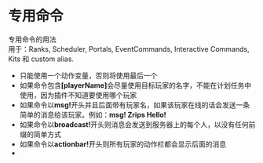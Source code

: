 # 专用命令

专用命令的用法  
用于：Ranks, Scheduler, Portals, EventCommands, Interactive Commands, Kits 和 custom alias.  
- 只能使用一个动作变量，否则将使用最后一个  
- 如果命令包含<b>[playerName]</b>会尽量使用目标玩家的名字，不能在计划任务中使用，因为插件不知道要使用哪个玩家
- 如果命令以<b>msg!</b>开头并且后面带有玩家名，如果该玩家在线的话会发送一条简单的消息给该玩家。例如：**msg! Zrips Hello!**
- 如果命令以<b>broadcast!</b>开头则消息会发送到服务器上的每个人，以没有任何前缀的简单方式
- 如果命令以<b>actionbar!</b>开头则所有玩家的动作栏都会显示后面的消息
- 
